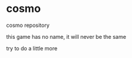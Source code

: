 # cosmo
cosmo repository

this game has no name, it will never be the same

try to do a little more
